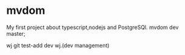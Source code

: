 # mvdom
My first project about typescript,nodejs and PostgreSQl.
mvdom dev master;

wj git test-add dev wj.(dev management)

